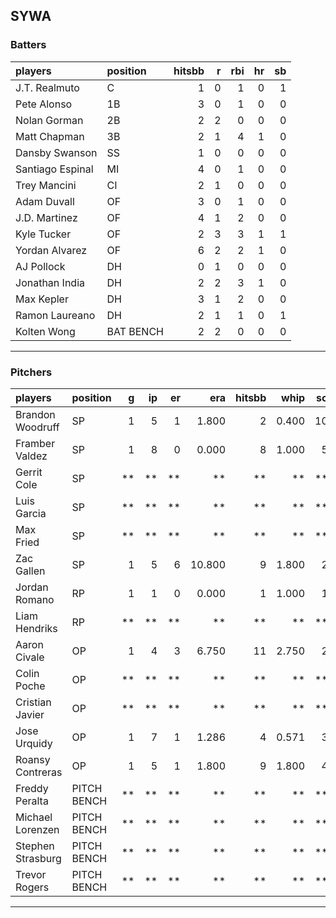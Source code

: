 ## SYWA

### Batters

 |players          |position  | hitsbb|  r| rbi| hr| sb| 
|:----------------|:---------|------:|--:|---:|--:|--:| 
|J.T. Realmuto    |C         |      1|  0|   1|  0|  1| 
|Pete Alonso      |1B        |      3|  0|   1|  0|  0| 
|Nolan Gorman     |2B        |      2|  2|   0|  0|  0| 
|Matt Chapman     |3B        |      2|  1|   4|  1|  0| 
|Dansby Swanson   |SS        |      1|  0|   0|  0|  0| 
|Santiago Espinal |MI        |      4|  0|   1|  0|  0| 
|Trey Mancini     |CI        |      2|  1|   0|  0|  0| 
|Adam Duvall      |OF        |      3|  0|   1|  0|  0| 
|J.D. Martinez    |OF        |      4|  1|   2|  0|  0| 
|Kyle Tucker      |OF        |      2|  3|   3|  1|  1| 
|Yordan Alvarez   |OF        |      6|  2|   2|  1|  0| 
|AJ Pollock       |DH        |      0|  1|   0|  0|  0| 
|Jonathan India   |DH        |      2|  2|   3|  1|  0| 
|Max Kepler       |DH        |      3|  1|   2|  0|  0| 
|Ramon Laureano   |DH        |      2|  1|   1|  0|  1| 
|Kolten Wong      |BAT BENCH |      2|  2|   0|  0|  0| 

* * *

### Pitchers

 
|players           |position    |  g| ip| er|    era| hitsbb|  whip| so|  w| sv| 
|:-----------------|:-----------|--:|--:|--:|------:|------:|-----:|--:|--:|--:| 
|Brandon Woodruff  |SP          |  1|  5|  1|  1.800|      2| 0.400| 10|  1|  0| 
|Framber Valdez    |SP          |  1|  8|  0|  0.000|      8| 1.000|  5|  1|  0| 
|Gerrit Cole       |SP          | **| **| **|     **|     **|    **| **| **| **| 
|Luis Garcia       |SP          | **| **| **|     **|     **|    **| **| **| **| 
|Max Fried         |SP          | **| **| **|     **|     **|    **| **| **| **| 
|Zac Gallen        |SP          |  1|  5|  6| 10.800|      9| 1.800|  2|  0|  0| 
|Jordan Romano     |RP          |  1|  1|  0|  0.000|      1| 1.000|  1|  1|  0| 
|Liam Hendriks     |RP          | **| **| **|     **|     **|    **| **| **| **| 
|Aaron Civale      |OP          |  1|  4|  3|  6.750|     11| 2.750|  2|  0|  0| 
|Colin Poche       |OP          | **| **| **|     **|     **|    **| **| **| **| 
|Cristian Javier   |OP          | **| **| **|     **|     **|    **| **| **| **| 
|Jose Urquidy      |OP          |  1|  7|  1|  1.286|      4| 0.571|  3|  0|  0| 
|Roansy Contreras  |OP          |  1|  5|  1|  1.800|      9| 1.800|  4|  0|  0| 
|Freddy Peralta    |PITCH BENCH | **| **| **|     **|     **|    **| **| **| **| 
|Michael Lorenzen  |PITCH BENCH | **| **| **|     **|     **|    **| **| **| **| 
|Stephen Strasburg |PITCH BENCH | **| **| **|     **|     **|    **| **| **| **| 
|Trevor Rogers     |PITCH BENCH | **| **| **|     **|     **|    **| **| **| **| 


* * *


